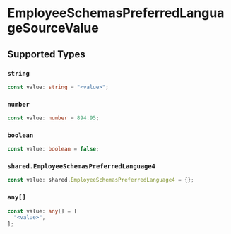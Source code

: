 # EmployeeSchemasPreferredLanguageSourceValue


## Supported Types

### `string`

```typescript
const value: string = "<value>";
```

### `number`

```typescript
const value: number = 894.95;
```

### `boolean`

```typescript
const value: boolean = false;
```

### `shared.EmployeeSchemasPreferredLanguage4`

```typescript
const value: shared.EmployeeSchemasPreferredLanguage4 = {};
```

### `any[]`

```typescript
const value: any[] = [
  "<value>",
];
```

